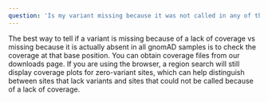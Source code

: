 ```yaml
---
question: 'Is my variant missing because it was not called in any of the samples or did the site just lack coverage?'
---
```


The best way to tell if a variant is missing because of a lack of coverage vs missing because it is actually absent in all gnomAD samples is to check the coverage at that base position. You can obtain coverage files from our downloads page. If you are using the browser, a region search will still display coverage plots for zero-variant sites, which can help distinguish between sites that lack variants and sites that could not be called because of a lack of coverage.
